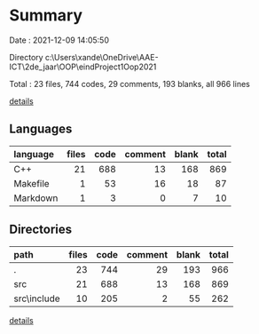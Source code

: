 # Summary

Date : 2021-12-09 14:05:50

Directory c:\Users\xande\OneDrive\AAE-ICT\2de_jaar\OOP\eindProject1Oop2021

Total : 23 files,  744 codes, 29 comments, 193 blanks, all 966 lines

[details](details.md)

## Languages
| language | files | code | comment | blank | total |
| :--- | ---: | ---: | ---: | ---: | ---: |
| C++ | 21 | 688 | 13 | 168 | 869 |
| Makefile | 1 | 53 | 16 | 18 | 87 |
| Markdown | 1 | 3 | 0 | 7 | 10 |

## Directories
| path | files | code | comment | blank | total |
| :--- | ---: | ---: | ---: | ---: | ---: |
| . | 23 | 744 | 29 | 193 | 966 |
| src | 21 | 688 | 13 | 168 | 869 |
| src\include | 10 | 205 | 2 | 55 | 262 |

[details](details.md)